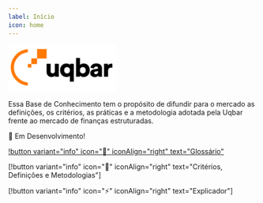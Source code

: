 ```yaml
---
label: Início
icon: home
---
```

![](/resources/logo.png)

Essa Base de Conhecimento tem o propósito de difundir para o mercado as definições, os critérios, as práticas e a metodologia adotada pela Uqbar frente ao mercado de finanças estruturadas.

🚧 Em Desenvolvimento!

[!button variant="info" icon=":rocket:" iconAlign="right" text="Glossário"](/glossario)

[!button variant="info" icon=":compass:" iconAlign="right" text="Critérios, Definições e Metodologias"]

[!button variant="info" icon=":zap:" iconAlign="right" text="Explicador"]
